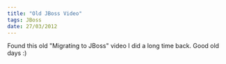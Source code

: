 ```yaml
--- 
title: "Old JBoss Video"
tags: JBoss
date: 27/03/2012
---
```


Found this old "Migrating to JBoss" video I did a long time back. Good old days :)

  <object width="420" height="315"><param name="movie" value="http://www.youtube.com/v/gIybgjCnGZg?version=3&amp;hl=en_US"></param><param name="allowFullScreen" value="true"></param><param name="allowscriptaccess" value="always"></param><embed src="http://www.youtube.com/v/gIybgjCnGZg?version=3&amp;hl=en_US" type="application/x-shockwave-flash" width="420" height="315" allowscriptaccess="always" allowfullscreen="true"></embed></object>
